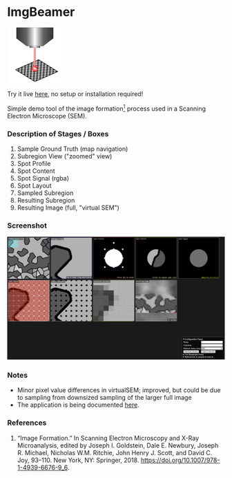 # ImgBeamer

<img src="app/src/img/icon.svg" width="128">

Try it live [here](https://joedf.github.io/ImgBeamer/app/index.html), no setup or installation required!

Simple demo tool of the image formation[<sup>1</sup>](#references) process used in a Scanning Electron Microscope (SEM).

### Description of Stages / Boxes
1. Sample Ground Truth (map navigation)
2. Subregion View ("zoomed" view)
3. Spot Profile
4. Spot Content
5. Spot Signal (rgba)
6. Spot Layout
7. Sampled Subregion
8. Resulting Subregion
9. Resulting Image (full, "virtual SEM")
 
### Screenshot
![screenshot](misc/screenshot2.png)

### Notes
- Minor pixel value differences in virtualSEM; improved, but could be due to sampling from downsized sampling of the larger full image
- The application is being documented [here](https://github.com/joedf/CAS741_w23).

### References
1. “Image Formation.” In Scanning Electron Microscopy and X-Ray Microanalysis, edited by Joseph I. Goldstein, Dale E. Newbury, Joseph R. Michael, Nicholas W.M. Ritchie, John Henry J. Scott, and David C. Joy, 93–110. New York, NY: Springer, 2018. https://doi.org/10.1007/978-1-4939-6676-9_6.
